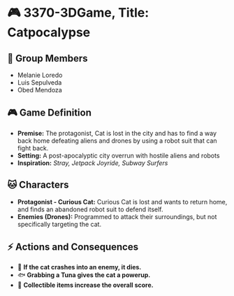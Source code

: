 # 🎮 3370-3DGame, Title: Catpocalypse

## 👥 Group Members
- Melanie Loredo  
- Luis Sepulveda  
- Obed Mendoza  

## 🎮 Game Definition
- **Premise:** The protagonist, Cat is lost in the city and has to find a way back home defeating aliens and drones by using a robot suit that can fight back. 
- **Setting:** A post-apocalyptic city overrun with hostile aliens and robots  
- **Inspiration:** *Stray, Jetpack Joyride, Subway Surfers*  

## 🐱 Characters
- **Protagonist - Curious Cat:** Curious Cat is lost and wants to return home, and finds an abandoned robot suit to defend itself.  
- **Enemies (Drones):** Programmed to attack their surroundings, but not specifically targeting the cat.  

## ⚡ Actions and Consequences
- 🔴 **If the cat crashes into an enemy, it dies.**   
- 🐟 **Grabbing a Tuna gives the cat a powerup.**  
- 🎯 **Collectible items increase the overall score.**  
